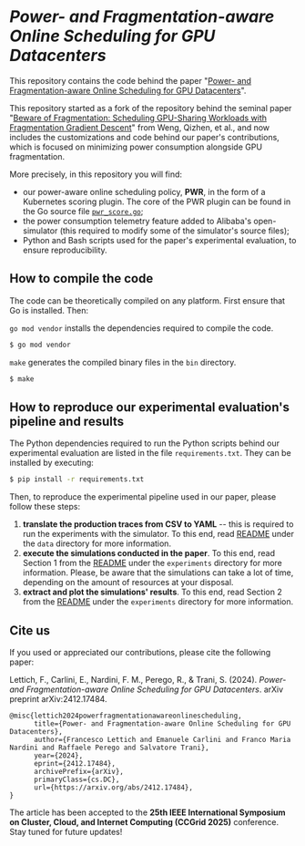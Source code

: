 # *Power- and Fragmentation-aware Online Scheduling for GPU Datacenters*

This repository contains the code behind the paper "[Power- and Fragmentation-aware Online Scheduling for GPU Datacenters](https://arxiv.org/abs/2412.17484)". 

This repository started as a fork of the repository behind the seminal paper "[Beware of Fragmentation: Scheduling GPU-Sharing Workloads with Fragmentation Gradient Descent](https://www.usenix.org/system/files/atc23-weng.pdf)" from Weng, Qizhen, et al., and now includes the customizations and code behind our paper's contributions, which is focused on minimizing power consumption alongside GPU fragmentation. 

More precisely, in this repository you will find:

- our power-aware online scheduling policy, **PWR**, in the form of a Kubernetes scoring plugin. The core of the PWR plugin can be found in the Go source file [`pwr_score.go`](pkg/simulator/plugin/pwr_score.go);
- the power consumption telemetry feature added to Alibaba's open-simulator (this required to modify some of the simulator's source files);
- Python and Bash scripts used for the paper's experimental evaluation, to ensure reproducibility.


## How to compile the code

The code can be theoretically compiled on any platform. First ensure that Go is installed. Then:

`go mod vendor` installs the dependencies required to compile the code. 

```bash
$ go mod vendor
```

`make` generates the compiled binary files in the `bin` directory.

```bash
$ make
```

## How to reproduce our experimental evaluation's pipeline and results

The Python dependencies required to run the Python scripts behind our experimental evaluation are listed in the file `requirements.txt`. They can be installed by executing:

```bash
$ pip install -r requirements.txt
```

Then, to reproduce the experimental pipeline used in our paper, please follow these steps:

1. **translate the production traces from CSV to YAML** -- this is required to run the experiments with the simulator. To this end, read [README](data/README.md) under the `data` directory for more information.
2. **execute the simulations conducted in the paper**. To this end, read Section 1 from the [README](experiments/README.md) under the `experiments` directory for more information. Please, be aware that the simulations can take a lot of time, depending on the amount of resources at your disposal.
3. **extract and plot the simulations' results**. To this end, read Section 2 from the [README](experiments/README.md) under the `experiments` directory for more information.


## Cite us

If you used or appreciated our contributions, please cite the following paper:

Lettich, F., Carlini, E., Nardini, F. M., Perego, R., & Trani, S. (2024). *Power-and Fragmentation-aware Online Scheduling for GPU Datacenters*. arXiv preprint arXiv:2412.17484.

```
@misc{lettich2024powerfragmentationawareonlinescheduling,
      title={Power- and Fragmentation-aware Online Scheduling for GPU Datacenters}, 
      author={Francesco Lettich and Emanuele Carlini and Franco Maria Nardini and Raffaele Perego and Salvatore Trani},
      year={2024},
      eprint={2412.17484},
      archivePrefix={arXiv},
      primaryClass={cs.DC},
      url={https://arxiv.org/abs/2412.17484}, 
}
```

The article has been accepted to the **25th IEEE International Symposium on Cluster, Cloud, and Internet Computing (CCGrid 2025)** conference. Stay tuned for future updates!
